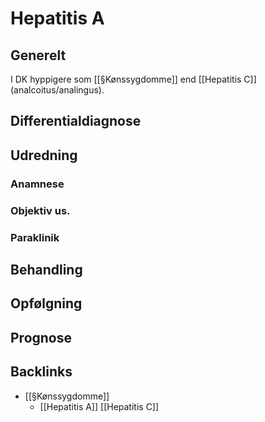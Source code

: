 # Hepatitis A
## Generelt
I DK hyppigere som [[§Kønssygdomme]] end [[Hepatitis C]] (analcoitus/analingus).

## Differentialdiagnose


## Udredning
### Anamnese

### Objektiv us.

### Paraklinik

## Behandling


## Opfølgning


## Prognose

## Backlinks
* [[§Kønssygdomme]]
	* [[Hepatitis A]]
[[Hepatitis C]]

<!-- {BearID:0B7095C4-3946-4EB7-8E0C-538B1EEE5901-906-00001AF0452B1AA5} -->
